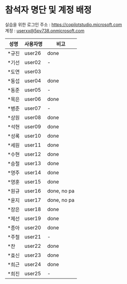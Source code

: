 # 참석자 명단 및 계정 배정

실습을 위한 로그인 주소 : https://copilotstudio.microsoft.com </br>
계정 : userxx@5pv738.onmicrosoft.com 

|성명|사용자명|비고|
|---|---|---|
|*규진|user26| done|
|*기선|user02| - |
|*도연|user03||
|*동섭|user04| done|
|*동준|user05|-|
|*목은|user06| done|
|*병준|user07|-|
|*상원|user08| done|
|*석현|user09| done |
|*성록|user10| done|
|*세원|user11| done|
|*수현|user12 | done|
|*승철|user13| done|
|*영주|user14| done|
|*영훈|user15| done |
|*원규|user16| done, no pa|
|*윤지|user17| done, no pa |
|*장은|user18| done |
|*제선|user19| done |
|*종아|user20| done |
|*주철|user21| - |
|*찬|user22| done |
|*효신|user23| done |
|*희근|user24| done|
|*희진|user25| - |







